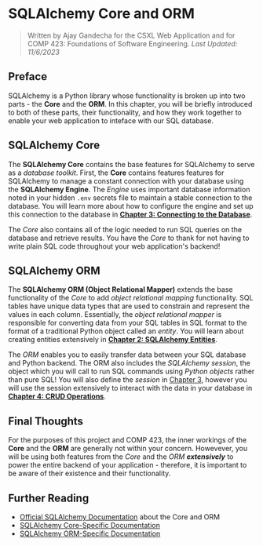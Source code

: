 # SQLAlchemy Core and ORM

> Written by Ajay Gandecha for the CSXL Web Application and for COMP 423: Foundations of Software Engineering.
> _Last Updated: 11/6/2023_

## Preface

SQLAlchemy is a Python library whose functionality is broken up into two parts - the **Core** and the **ORM**. In this chapter, you will be briefly introduced to both of these parts, their functionality, and how they work together to enable your web application to inteface with our SQL database.

## SQLAlchemy Core

The **SQLAlchemy Core** contains the base features for SQLAlchemy to serve as a _database toolkit_. First, the **Core** contains features features for SQLAlchemy to manage a constant connection with your database using the **SQLAlchemy Engine**. The _Engine_ uses important database information noted in your hidden `.env` secrets file to maintain a stable connection to the database. You will learn more about how to configure the engine and set up this connection to the database in [**Chapter 3: Connecting to the Database**](https://github.com/unc-csxl/csxl.unc.edu/blob/main/docs/sqlalchemy/3_connecting_to_database.md).

The _Core_ also contains all of the logic needed to run SQL queries on the database and retrieve results. You have the _Core_ to thank for not having to write plain SQL code throughout your web application's backend!

## SQLAlchemy ORM

The **SQLAlchemy ORM (Object Relational Mapper)** extends the base functionality of the _Core_ to add _object relational mapping_ functionality. SQL tables have unique data types that are used to constrain and represent the values in each column. Essentially, the _object relational mapper_ is responsible for converting data from your SQL tables in SQL format to the format of a traditional Python object called an _entity_. You will learn about creating entities extensively in [**Chapter 2: SQLAlchemy Entities**](https://github.com/unc-csxl/csxl.unc.edu/blob/main/docs/sqlalchemy/2_entities.md).

The _ORM_ enables you to easily transfer data between your SQL database and Python backend. The ORM also includes the _SQLAlchemy session_, the object which you will call to run SQL commands using _Python objects_ rather than pure SQL! You will also define the _session_ in [Chapter 3](https://github.com/unc-csxl/csxl.unc.edu/blob/main/docs/sqlalchemy/3_connecting_to_database.md), however you will use the session extensively to interact with the data in your database in [**Chapter 4: CRUD Operations**](https://github.com/unc-csxl/csxl.unc.edu/blob/main/docs/sqlalchemy/4_crud_operations.md).

## Final Thoughts

For the purposes of this project and COMP 423, the inner workings of the **Core** and the **ORM** are generally not within your concern. Howevever, you will be using both features from the _Core_ and the _ORM_ **_extensively_** to power the entire backend of your application - therefore, it is important to be aware of their existence and their functionality.

## Further Reading

- [Official SQLAlchemy Documentation](https://docs.sqlalchemy.org/en/20/intro.html) about the Core and ORM
- [SQLAlchemy Core-Specific Documentation](https://docs.sqlalchemy.org/en/20/core/index.html)
- [SQLAlchemy ORM-Specific Documentation](https://docs.sqlalchemy.org/en/20/orm/index.html)
